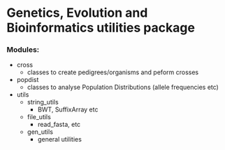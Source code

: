 # Genetics, Evolution and Bioinformatics utilities package

### Modules:

- cross
  - classes to create pedigrees/organisms and peform crosses
- popdist
  - classes to analyse Population Distributions (allele frequencies etc)
- utils
  - string_utils
     - BWT, SuffixArray etc
  - file_utils
     - read_fasta, etc
  - gen_utils   
     - general utilities 
     